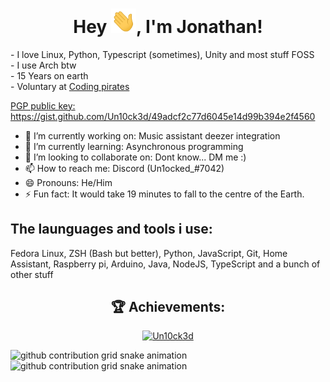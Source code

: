 <h1 align="center">Hey <img src="https://raw.githubusercontent.com/ABSphreak/ABSphreak/master/gifs/Hi.gif" width="40px" />, I'm Jonathan!</h1>

<p>
  - I love Linux, Python, Typescript (sometimes), Unity and most stuff FOSS <br/>
  - I use Arch btw<br/>
  - 15 Years on earth<br/>
  - Voluntary at <a href="https://codingpirates.dk/">Coding pirates
</p>

PGP public key: https://gist.github.com/Un10ck3d/49adcf2c77d6045e14d99b394e2f4560
  
- 🔭 I’m currently working on: Music assistant deezer integration
- 🌱 I’m currently learning: Asynchronous programming
- 👯 I’m looking to collaborate on: Dont know... DM me :)
- 📫 How to reach me: Discord (Un1ocked_#7042)
- 😄 Pronouns: He/Him
- ⚡ Fun fact: It would take 19 minutes to fall to the centre of the Earth. 

<h2 align="left">The launguages and tools i use:</h2>
<p>Fedora Linux, ZSH (Bash but better), Python, JavaScript, Git, Home Assistant, Raspberry pi, Arduino, Java, NodeJS, TypeScript and a bunch of other stuff</p>


<h2 align="center">🏆  Achievements:</h2>
<a href="#"><p align="center" href="#"><img unselectable="on" style="pointer-events:none; user-select:none;" src="https://github-readme-streak-stats.herokuapp.com/?user=Un10ck3d&theme=tokyonight_duo&hide_border=true&background=0D1117" alt="Un10ck3d" /></p></a>

![github contribution grid snake animation](https://raw.githubusercontent.com/Un10ck3d/Un10ck3d/output/github-contribution-grid-snake-dark.svg#gh-dark-mode-only)![github contribution grid snake animation](https://raw.githubusercontent.com/Un10ck3d/Un10ck3d/output/github-contribution-grid-snake.svg#gh-light-mode-only)
